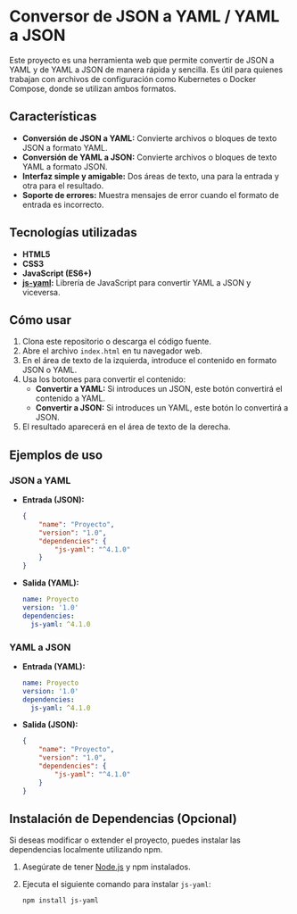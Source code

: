 # Conversor de JSON a YAML / YAML a JSON

Este proyecto es una herramienta web que permite convertir de JSON a YAML y de YAML a JSON de manera rápida y sencilla. Es útil para quienes trabajan con archivos de configuración como Kubernetes o Docker Compose, donde se utilizan ambos formatos.

## Características

- **Conversión de JSON a YAML:** Convierte archivos o bloques de texto JSON a formato YAML.
- **Conversión de YAML a JSON:** Convierte archivos o bloques de texto YAML a formato JSON.
- **Interfaz simple y amigable:** Dos áreas de texto, una para la entrada y otra para el resultado.
- **Soporte de errores:** Muestra mensajes de error cuando el formato de entrada es incorrecto.

## Tecnologías utilizadas

- **HTML5**
- **CSS3**
- **JavaScript (ES6+)**
- **[js-yaml](https://github.com/nodeca/js-yaml):** Librería de JavaScript para convertir YAML a JSON y viceversa.

## Cómo usar

1. Clona este repositorio o descarga el código fuente.
2. Abre el archivo `index.html` en tu navegador web.
3. En el área de texto de la izquierda, introduce el contenido en formato JSON o YAML.
4. Usa los botones para convertir el contenido:
    - **Convertir a YAML:** Si introduces un JSON, este botón convertirá el contenido a YAML.
    - **Convertir a JSON:** Si introduces un YAML, este botón lo convertirá a JSON.
5. El resultado aparecerá en el área de texto de la derecha.

## Ejemplos de uso

### JSON a YAML

- **Entrada (JSON):**

    ```json
    {
        "name": "Proyecto",
        "version": "1.0",
        "dependencies": {
            "js-yaml": "^4.1.0"
        }
    }
    ```

- **Salida (YAML):**

    ```yaml
    name: Proyecto
    version: '1.0'
    dependencies:
      js-yaml: ^4.1.0
    ```

### YAML a JSON

- **Entrada (YAML):**

    ```yaml
    name: Proyecto
    version: '1.0'
    dependencies:
      js-yaml: ^4.1.0
    ```

- **Salida (JSON):**

    ```json
    {
        "name": "Proyecto",
        "version": "1.0",
        "dependencies": {
            "js-yaml": "^4.1.0"
        }
    }
    ```

## Instalación de Dependencias (Opcional)

Si deseas modificar o extender el proyecto, puedes instalar las dependencias localmente utilizando npm.

1. Asegúrate de tener [Node.js](https://nodejs.org/) y npm instalados.
2. Ejecuta el siguiente comando para instalar `js-yaml`:

   ```bash
   npm install js-yaml
